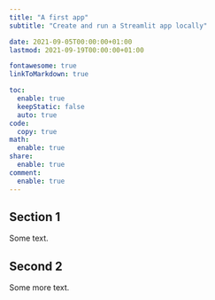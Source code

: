 ```yaml
---
title: "A first app"
subtitle: "Create and run a Streamlit app locally"

date: 2021-09-05T00:00:00+01:00
lastmod: 2021-09-19T00:00:00+01:00

fontawesome: true
linkToMarkdown: true

toc:
  enable: true
  keepStatic: false
  auto: true
code:
  copy: true
math:
  enable: true
share:
  enable: true
comment:
  enable: true
---
```



## Section 1

Some text.

## Second 2

Some more text.
